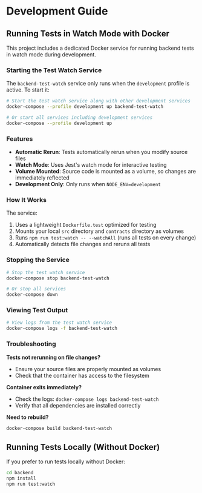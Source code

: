 # Development Guide

## Running Tests in Watch Mode with Docker

This project includes a dedicated Docker service for running backend tests in watch mode during development.

### Starting the Test Watch Service

The `backend-test-watch` service only runs when the `development` profile is active. To start it:

```bash
# Start the test watch service along with other development services
docker-compose --profile development up backend-test-watch

# Or start all services including development services
docker-compose --profile development up
```

### Features

- **Automatic Rerun**: Tests automatically rerun when you modify source files
- **Watch Mode**: Uses Jest's watch mode for interactive testing
- **Volume Mounted**: Source code is mounted as a volume, so changes are immediately reflected
- **Development Only**: Only runs when `NODE_ENV=development`

### How It Works

The service:
1. Uses a lightweight `Dockerfile.test` optimized for testing
2. Mounts your local `src` directory and `contracts` directory as volumes
3. Runs `npm run test:watch -- --watchAll` (runs all tests on every change)
4. Automatically detects file changes and reruns all tests

### Stopping the Service

```bash
# Stop the test watch service
docker-compose stop backend-test-watch

# Or stop all services
docker-compose down
```

### Viewing Test Output

```bash
# View logs from the test watch service
docker-compose logs -f backend-test-watch
```

### Troubleshooting

**Tests not rerunning on file changes?**
- Ensure your source files are properly mounted as volumes
- Check that the container has access to the filesystem

**Container exits immediately?**
- Check the logs: `docker-compose logs backend-test-watch`
- Verify that all dependencies are installed correctly

**Need to rebuild?**
```bash
docker-compose build backend-test-watch
```

## Running Tests Locally (Without Docker)

If you prefer to run tests locally without Docker:

```bash
cd backend
npm install
npm run test:watch
```
